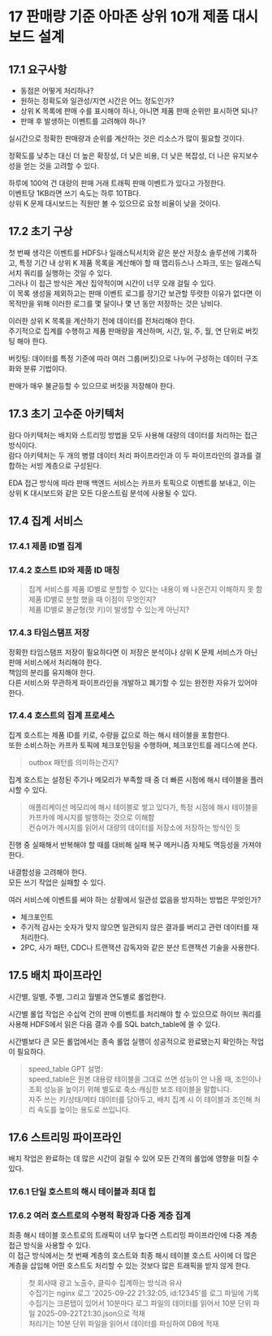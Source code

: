 # 17 판매량 기준 아마존 상위 10개 제품 대시보드 설계

## 17.1 요구사항

- 동점은 어떻게 처리하나?
- 원하는 정확도와 일관성/지연 시간은 어느 정도인가?
- 상위 K 목록에 판매 수를 표시해야 하나, 아니면 제품 판매 순위만 표시하면 되나?
- 판매 후 발생하는 이벤트를 고려해야 하나?

실시간으로 정확한 판매량과 순위를 계산하는 것은 리소스가 많이 필요할 것이다.  

정확도를 낮추는 대신 더 높은 확장성, 더 낮은 비용, 더 낮은 복잡성, 더 나은 유지보수성을 얻는 것을 고려할 수 있다.  

하루에 100억 건 대량의 판매 거래 트래픽 판매 이벤트가 있다고 가정한다.  
이벤트당 1KB라면 쓰기 속도는 하루 10TB다.  
상위 K 문제 대시보드는 직원만 볼 수 있으므로 요청 비율이 낮을 것이다.  


## 17.2 초기 구상

첫 번째 생각은 이벤트를 HDFS나 일래스틱서치와 같은 분산 저장소 솔루션에 기록하고, 특정 기간 내 상위 K 제품 목록을 계산해야 할 때 맵리듀스나 스파크, 또는 일래스틱서치 쿼리를 실행하는 것일 수 있다.  
그러나 이 접근 방식은 계산 집약적이며 시간이 너무 오래 걸릴 수 있다.  
이 목록 생성을 제외하고는 판매 이벤트 로그를 장기간 보관할 뚜렷한 이유가 없다면 이 목적만을 위해 이러한 로그를 몇 달이나 몇 년 동안 저장하는 것은 낭비다.  

이러한 상위 K 목록을 계산하기 전에 데이터를 전처리해야 한다.  
주기적으로 집계를 수행하고 제품 판매량을 계산하며, 시간, 일, 주, 월, 연 단위로 버킷팅 해야 한다.  

버킷팅: 데이터를 특정 기준에 따라 여러 그룹(버킷)으로 나누어 구성하는 데이터 구조화와 분류 기법이다.  

판매가 매우 불균등할 수 있으므로 버킷을 저장해야 한다.  


## 17.3 초기 고수준 아키텍처

람다 아키텍처는 배치와 스트리밍 방법을 모두 사용해 대량의 데이터를 처리하는 접근 방식이다.  
람다 아키텍처는 두 개의 병렬 데이터 처리 파이프라인과 이 두 파이프라인의 결과를 결합하는 서빙 계층으로 구성된다.  

EDA 접근 방식에 따라 판매 백엔드 서비스는 카프카 토픽으로 이벤트를 보내고, 이는 상위 K 대시보드와 같은 모든 다운스트림 분석에 사용될 수 있다.  


## 17.4 집계 서비스

### 17.4.1 제품 ID별 집계


### 17.4.2 호스트 ID와 제품 ID 매칭

> 집계 서비스를 제품 ID별로 분할할 수 있다는 내용이 왜 나온건지 이해하지 못 함  
> 제품 ID별로 분할 했을 때 이점이 무엇인지?  
> 제품 ID별로 불균형(핫 키)이 발생할 수 있는게 아닌지?  


### 17.4.3 타임스탬프 저장

정확한 타임스탬프 저장이 필요하다면 이 저장은 분석이나 상위 K 문제 서비스가 아닌 판매 서비스에서 처리해야 한다.  
책임의 분리를 유지해야 한다.  
다른 서비스와 무관하게 파이프라인을 개발하고 폐기할 수 있는 완전한 자유가 있어야 한다.  


### 17.4.4 호스트의 집계 프로세스

집계 호스트는 제품 ID를 키로, 수량을 값으로 하는 해시 테이블을 포함한다.  
또한 소비스하는 카프카 토픽에 체크포인팅을 수행하며, 체크포인트를 레디스에 쓴다.  

> outbox 패턴를 의미하는건지?

집계 호스트는 설정된 주기나 메모리가 부족할 때 중 더 빠른 시점에 해시 테이블을 플러시할 수 있다.  

> 애플리케이션 메모리에 해시 테이블로 쌓고 있다가, 특정 시점에 해시 테이블을 카프카에 메시지를 발행하는 것으로 이해함  
> 컨슈머가 메시지를 읽어서 대량의 데이터를 저장소에 저장하는 방식인 듯  

진행 중 실패해서 반복해야 할 때를 대비해 실패 복구 메커니즘 자체도 멱등성을 가져야 한다.  

내결함성을 고려해야 한다.  
모든 쓰기 작업은 실패할 수 있다.  

여러 서비스에 이벤트를 써야 하는 상황에서 일관성 없음을 방지하는 방법은 무엇인가?  

- 체크포인트
- 주기적 감사는 숫자가 맞지 않으면 일관되지 않은 결과를 버리고 관련 데이터를 재처리한다.
- 2PC, 사가 패턴, CDC나 트랜잭션 감독자와 같은 분산 트랜잭션 기술을 사용한다.


## 17.5 배치 파이프라인

시간별, 일별, 주별, 그리고 월별과 연도별로 롤업한다.  

시간별 롤업 작업은 수십억 건의 판매 이벤트를 처리해야 할 수 있으므로 하이브 쿼리를 사용해 HDFS에서 읽은 다음 결과 수를 SQL batch_table에 쓸 수 있다.  

시간별보다 큰 모든 롤업에서는 종속 롤업 실행이 성공적으로 완료됐는지 확인하는 작업이 필요하다.  

> speed_table GPT 설명:  
> speed_table은 원본 대용량 테이블을 그대로 쓰면 성능이 안 나올 때, 조인이나 조회 성능을 높이기 위해 별도로 축소·캐싱한 보조 테이블을 말합니다.  
> 자주 쓰는 키/상태/메타 데이터를 담아두고, 배치 집계 시 이 테이블과 조인해 처리 속도를 높이는 용도로 쓰입니다.  


## 17.6 스트리밍 파이프라인

배치 작업은 완료하는 데 많은 시간이 걸릴 수 있어 모든 간격의 롤업에 영향을 미칠 수 있다.  

### 17.6.1 단일 호스트의 해시 테이블과 최대 힙


### 17.6.2 여러 호스트로의 수평적 확장과 다중 계층 집계

최종 해시 테이블 호스트로의 트래픽이 너무 높다면 스트리밍 파이프라인에 다중 계층 접근 방식을 사용할 수 있다.  
이 접근 방식에서는 첫 번째 계층의 호스트와 최종 해시 테이블 호스트 사이에 더 많은 계층을 삽입해 어떤 호스트도 처리할 수 있는 것보다 많은 트래픽을 받지 않게 한다.  

> 첫 회사때 광고 노출수, 클릭수 집계하는 방식과 유사  
> 수집기는 nginx 로그 '2025-09-22 21:32:05, id:12345'를 로그 파일에 기록  
> 수집기는 크론탭이 있어서 10분마다 로그 파일의 데이터를 읽어서 10분 단위 파일 2025-09-22T21:30.json으로 적재  
> 처리기는 10분 단위 파일을 읽어서 데이터를 파싱하여 DB에 적재  
 

